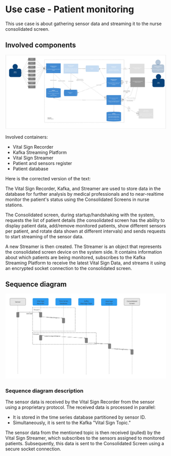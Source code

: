 # Use case - Patient monitoring

This use case is about gathering sensor data and streaming it to the nurse consolidated screen.



## Involved components
![US1.jpg](images%2FUS1.jpg)

Involved containers:
- Vital Sign Recorder
- Kafka Streaming Platform
- Vital Sign Streamer
- Patient and sensors register
- Patient database

Here is the corrected version of the text:

The Vital Sign Recorder, Kafka, and Streamer are used to store data in the database for further analysis by medical professionals and to near-realtime monitor the patient's status using the Consolidated Screens in nurse stations. 

The Consolidated screen, during startup/handshaking with the system, requests the list of patient details (the consolidated screen has the ability to display patient data, add/remove monitored patients, show different sensors per patient, and rotate data shown at different intervals) and sends requests to start streaming of the sensor data.

A new Streamer is then created. The Streamer is an object that represents the consolidated screen device on the system side. It contains information about which patients are being monitored, subscribes to the Kafka Streaming Platform to receive the latest Vital Sign Data, and streams it using an encrypted socket connection to the consolidated screen.
## Sequence diagram
![monitoring_sequence.jpg](images%2Fmonitoring_sequence.jpg)

### Sequence diagram description
The sensor data is received by the Vital Sign Recorder from the sensor using a proprietary protocol. The received data is processed in parallel:

- It is stored in the time series database partitioned by sensor ID.
- Simultaneously, it is sent to the Kafka "Vital Sign Topic."

The sensor data from the mentioned topic is then received (pulled) by the Vital Sign Streamer, which subscribes to the sensors assigned to monitored patients. Subsequently, this data is sent to the Consolidated Screen using a secure socket connection.
